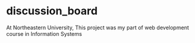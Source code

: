 # discussion_board
At Northeastern University, This project was my part of web development course in Information Systems 
